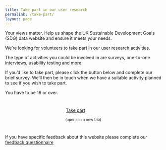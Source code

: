 ```yaml
---
title: Take part in our user research
permalink: /take-part/
layout: page
---
```


Your views matter. Help us shape the UK Sustainable Development Goals (SDG) data website and ensure it meets your needs.

We’re looking for volunteers to take part in our user research activities.

The type of activities you could be involved in are surveys, one-to-one interviews, usability testing and more.

If you’d like to take part, please click the button below and complete our brief survey. We’ll then be in touch when we have a suitable activity planned to see if you wish to take part. 

You have to be 18 or over.

<a class="btn btn-primary btn-download" href="https://www.surveymonkey.co.uk/r/SDG-take-part" target="_blank" style="display: block; margin-left: auto; margin-right: auto; width: 8em; margin-bottom: inherit; margin-top: 40px;">Take part</a>
<p style="text-align: center; font-size: 12px; margin-bottom: 40px;">(opens in a new tab)</p>

If you have specific feedback about this website please complete our [feedback questionnaire](https://www.surveymonkey.co.uk/r/SDGfeedback)

